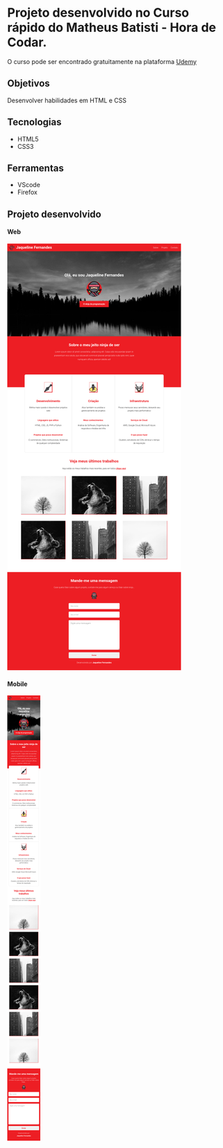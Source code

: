 # Projeto desenvolvido no Curso rápido do Matheus Batisti - Hora de Codar.

O curso pode ser encontrado gratuitamente na plataforma [Udemy](https://www.udemy.com/course/html5-e-css3-crie-seu-primeiro-site-inclui-flexbox)

## Objetivos
Desenvolver habilidades em HTML e CSS

## Tecnologias

- HTML5
- CSS3

## Ferramentas

- VScode
- Firefox 

## Projeto desenvolvido

#### Web
![Projeto Web](https://github.com/dhelly/projeto-flex-horadecodar/blob/main/.git_assets/final_web.png  "Projeto Web")

#### Mobile

![Projeto mobile](https://github.com/dhelly/projeto-flex-horadecodar/blob/main/.git_assets/final_mobile.png  "Projeto mobile")